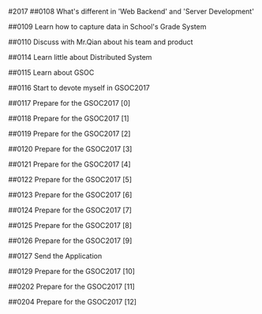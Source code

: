 #2017
##0108 What's different in 'Web Backend' and 'Server Development'

##0109 Learn how to capture data in School's Grade System

##0110 Discuss with Mr.Qian about his team and product

##0114 Learn little about Distributed System 

##0115 Learn about GSOC

##0116 Start to devote myself in GSOC2017

##0117 Prepare for the GSOC2017 [0]

##0118 Prepare for the GSOC2017 [1]

##0119 Prepare for the GSOC2017 [2]

##0120 Prepare for the GSOC2017 [3]

##0121 Prepare for the GSOC2017 [4]

##0122 Prepare for the GSOC2017 [5]

##0123 Prepare for the GSOC2017 [6]

##0124 Prepare for the GSOC2017 [7]

##0125 Prepare for the GSOC2017 [8]

##0126 Prepare for the GSOC2017 [9]

##0127 Send the Application

##0129 Prepare for the GSOC2017 [10]

##0202 Prepare for the GSOC2017 [11]

##0204 Prepare for the GSOC2017 [12]